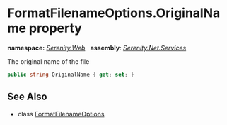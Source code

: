 # FormatFilenameOptions.OriginalName property
**namespace:** *[Serenity.Web](../../README.md#serenity.web-namespace)*   **assembly**: *[Serenity.Net.Services](../../README.md)*

The original name of the file

```csharp
public string OriginalName { get; set; }
```

## See Also

* class [FormatFilenameOptions](../FormatFilenameOptions.md)